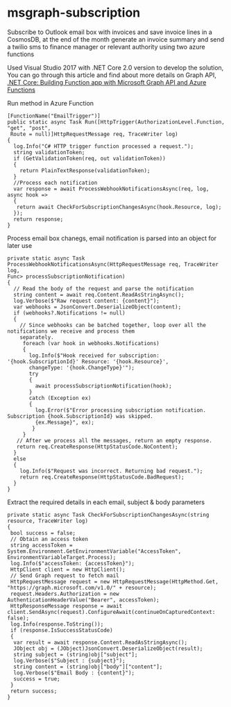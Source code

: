 # msgraph-subscription
Subscribe to Outlook email box with invoices and save invoice lines in a CosmosDB, at the end of the month generate an invoice summary and send a twilio sms to finance manager or relevant authority using two azure functions

Used Visual Studio 2017 with .NET Core 2.0 version to develop the solution, You can go through this article and find about more details on Graph API, <a href="https://social.technet.microsoft.com/wiki/contents/articles/51599.net-core-building-function-app-with-microsoft-graph-api-and-azure-functions.aspx">.NET  Core: Building Function app with Microsoft Graph API and Azure Functions</a>

Run method in Azure Function

```
[FunctionName("EmailTrigger")] 
public static async Task Run([HttpTrigger(AuthorizationLevel.Function, "get", "post", 
 Route = null)]HttpRequestMessage req, TraceWriter log) 
{ 
  log.Info("C# HTTP trigger function processed a request."); 
  string validationToken; 
  if (GetValidationToken(req, out validationToken)) 
  { 
    return PlainTextResponse(validationToken); 
  } 
  //Process each notification 
  var response = await ProcessWebhookNotificationsAsync(req, log, async hook => 
  { 
   return await CheckForSubscriptionChangesAsync(hook.Resource, log); 
  }); 
  return response; 
}
```
Process email box chanegs, email notification is parsed into an object for later use

```
private static async Task ProcessWebhookNotificationsAsync(HttpRequestMessage req, TraceWriter log,
Func> processSubscriptionNotification) 
{ 
  // Read the body of the request and parse the notification 
  string content = await req.Content.ReadAsStringAsync(); 
  log.Verbose($"Raw request content: {content}"); 
  var webhooks = JsonConvert.DeserializeObject(content); 
  if (webhooks?.Notifications != null) 
  { 
    // Since webhooks can be batched together, loop over all the notifications we receive and process them
    separately. 
     foreach (var hook in webhooks.Notifications) 
     { 
       log.Info($"Hook received for subscription: '{hook.SubscriptionId}' Resource: '{hook.Resource}', 
       changeType: '{hook.ChangeType}'"); 
       try 
       { 
         await processSubscriptionNotification(hook); 
       } 
       catch (Exception ex) 
       { 
         log.Error($"Error processing subscription notification. Subscription {hook.SubscriptionId} was skipped.
         {ex.Message}", ex); 
        } 
     } 
   // After we process all the messages, return an empty response. 
   return req.CreateResponse(HttpStatusCode.NoContent); 
  } 
  else 
  { 
    log.Info($"Request was incorrect. Returning bad request."); 
    return req.CreateResponse(HttpStatusCode.BadRequest); 
  } 
}
```

Extract the required details in each email, subject & body parameters

```
private static async Task CheckForSubscriptionChangesAsync(string resource, TraceWriter log) 
{ 
 bool success = false; 
 // Obtain an access token 
 string accessToken = System.Environment.GetEnvironmentVariable("AccessToken", EnvironmentVariableTarget.Process); 
 log.Info($"accessToken: {accessToken}"); 
 HttpClient client = new HttpClient(); 
 // Send Graph request to fetch mail 
 HttpRequestMessage request = new HttpRequestMessage(HttpMethod.Get, "https://graph.microsoft.com/v1.0/" + resource); 
 request.Headers.Authorization = new AuthenticationHeaderValue("Bearer", accessToken);  
 HttpResponseMessage response = await client.SendAsync(request).ConfigureAwait(continueOnCapturedContext: false);  
 log.Info(response.ToString()); 
 if (response.IsSuccessStatusCode) 
 { 
  var result = await response.Content.ReadAsStringAsync(); 
  JObject obj = (JObject)JsonConvert.DeserializeObject(result); 
  string subject = (string)obj["subject"]; 
  log.Verbose($"Subject : {subject}"); 
  string content = (string)obj["body"]["content"]; 
  log.Verbose($"Email Body : {content}"); 
  success = true; 
 } 
 return success; 
}
```
